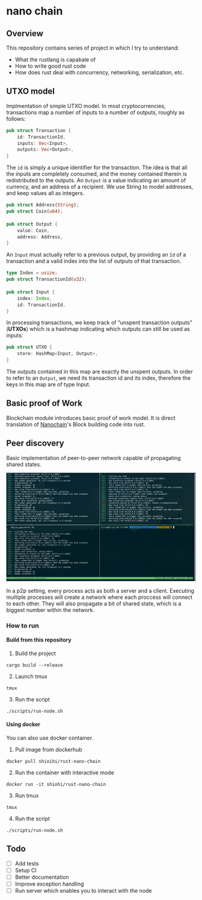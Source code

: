 # nano chain

## Overview

This repository contains series of project in which I try to understand:
- What the rustlang is capabale of
- How to write good rust code
- How does rust deal with concurrency, networking, serialization, etc.

## UTXO model

Implmentation of simple UTXO model.
In most cryptocurrencies, transactions map a number of inputs to a number of
outputs, roughly as follows:

```rust
pub struct Transaction {
    id: TransactionId,
    inputs: Vec<Input>,
    outputs: Vec<Output>,
}
```

The `id` is simply a unique identifier for the transaction.
The idea is that all the inputs are completely consumed, and the money contained
therein is redistributed to the outputs.
An `Output` is a value indicating an amount of currency, and an address of a
recipient. We use String to model addresses, and keep values all as integers.

```rust
pub struct Address(String);
pub struct Coin(u64);

pub struct Output {
    value: Coin,
    address: Address,
}
```

An `Input` must actually refer to a previous output, by providing an `Id` of a
transaction and a valid index into the list of outputs of that transaction.

```rust
type Index = usize;
pub struct TransactionId(u32);

pub struct Input {
    index: Index,
    id: TransactionId,
}
```

In processing transactions, we keep track of “unspent transaction outputs”
(**UTXOs**) which is a hashmap indicating which outputs can still be used as inputs:

```rust
pub struct UTXO {
    store: HashMap<Input, Output>,
}
```

The outputs contained in this map are exactly the unspent outputs. In order to
refer to an `Output`, we need its transaction id and its index, therefore the keys
in this map are of type Input.

## Basic proof of Work

Blockchain module introduces basic proof of work model. It is direct translation of
[Nanochain](https://github.com/adjoint-io/nanochain/blob/master/src/Nanochain.hs)'s 
Block building code into rust.

## Peer discovery

Basic implementation of peer-to-peer network capable of propagating shared states.

![tmux image](./assets/peer_discovery.png)

In a p2p setting, every process acts as both a server and a client. Executing
multiple processes will create a network where each proccess will connect to each
other. They will also propagate a bit of shared state, which is a biggest number
within the network.

### How to run

#### Build from this repository

1. Build the project

```terminal
cargo build --release
```

2. Launch tmux

```terminal
tmux
```

3. Run the script

```terminal
./scripts/run-node.sh
```

#### Using docker

You can also use docker container.

1. Pull image from dockerhub

```terminal
docker pull shioihi/rust-nano-chain
```

2. Run the container with interactive mode

```terminal
docker run -it shiohi/rust-nano-chain
```

3. Run tmux

```
tmux
```

4. Run the script

```
./scripts/run-node.sh
```

## Todo

- [ ] Add tests
- [ ] Setup CI
- [ ] Better documentation
- [ ] Improve exception handling
- [ ] Run server which enables you to interact with the node 